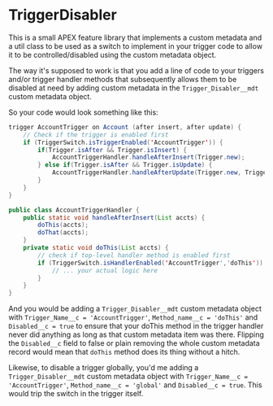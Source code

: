 # TriggerDisabler
This is a small APEX feature library that implements a custom metadata and a util class to be used as a switch to implement in your trigger code to allow it to be controlled/disabled using the custom metadata object.

The way it's supposed to work is that you add a line of code to your triggers and/or trigger handler methods that subsequently allows them to be disabled at need by adding custom metadata in the `Trigger_Disabler__mdt` custom metadata object.

So your code would look something like this:

```java
trigger AccountTrigger on Account (after insert, after update) {
    // Check if the trigger is enabled first
    if (TriggerSwitch.isTriggerEnabled('AccountTrigger')) {
        if(Trigger.isAfter && Trigger.isInsert) {
            AccountTriggerHandler.handleAfterInsert(Trigger.new);
        } else if(Trigger.isAfter && Trigger.isUpdate) {
            AccountTriggerHandler.handleAfterUpdate(Trigger.new, Trigger.old);
        }
    }   
}

public class AccountTriggerHandler {
    public static void handleAfterInsert(List accts) {
        doThis(accts);
        doThat(accts);
    }
    private static void doThis(List accts) {
        // check if top-level handler method is enabled first
        if (TriggerSwitch.isHandlerEnabled('AccountTrigger','doThis')) {
            // ... your actual logic here
        }
    }
}
```
And you would be adding a `Trigger_Disabler__mdt` custom metadata object with `Trigger_Name__c = 'AccountTrigger'`, `Method_name__c = 'doThis'` and `Disabled__c = true` to ensure that your doThis method in the trigger handler never did anything as long as that custom metadata item was there. Flipping the `Disabled__c` field to false or plain removing the whole custom metadata record would mean that `doThis` method does its thing without a hitch.

Likewise, to disable a trigger globally, you'd me adding a `Trigger_Disabler__mdt` custom metadata object with `Trigger_Name__c = 'AccountTrigger'`, `Method_name__c = 'global'` and `Disabled__c = true`. This would trip the switch in the trigger itself. 